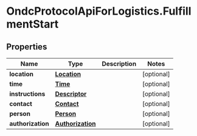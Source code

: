 # OndcProtocolApiForLogistics.FulfillmentStart

## Properties
Name | Type | Description | Notes
------------ | ------------- | ------------- | -------------
**location** | [**Location**](Location.md) |  | [optional] 
**time** | [**Time**](Time.md) |  | [optional] 
**instructions** | [**Descriptor**](Descriptor.md) |  | [optional] 
**contact** | [**Contact**](Contact.md) |  | [optional] 
**person** | [**Person**](Person.md) |  | [optional] 
**authorization** | [**Authorization**](Authorization.md) |  | [optional] 
